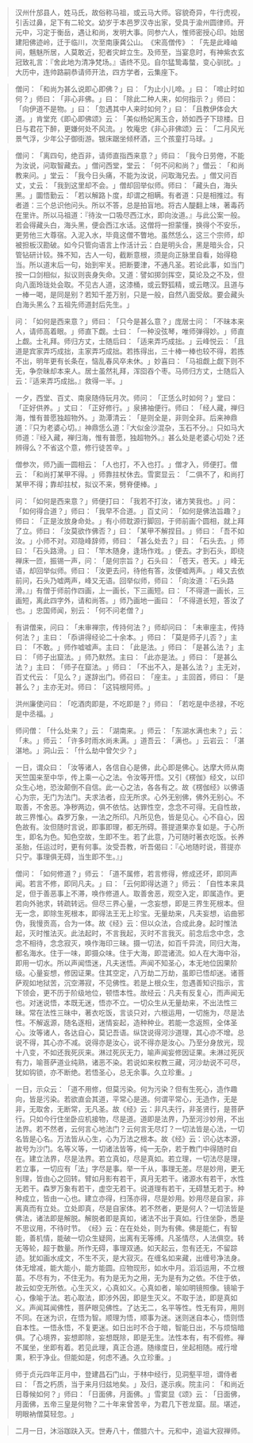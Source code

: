
> 汉州什邡县人，姓马氏，故俗称马祖，或云马大师。容貌奇异，牛行虎视，引舌过鼻，足下有二轮文。幼岁于本邑罗汉寺出家，受具于渝州圆律师。开元中，习定于衡岳，遇让和尚，发明大事。同参六人，惟师密授心印。始居建阳佛迹岭，迁于临川，次至南康龚公山。​《宋高僧传》​：​「先是此峰岫间，魑魅所居，人莫敢近，犯者灾衅立生。及师至，当宴息时，有神紫衣玄冠致礼言：『舍此地为清净梵场。』语终不见。自尔猛鸷毒螫，变心驯扰。​」大历中，连帅路嗣恭请师开法，四方学者，云集座下。

> 僧问：​「和尚为甚么说即心即佛？​」曰：​「为止小儿啼。​」曰：​「啼止时如何？​」师曰：​「非心非佛。​」曰：​「除此二种人来，如何指示？​」师曰：​「向伊道不是物。​」曰：​「忽遇其中人来时如何？​」曰：​「且教伊体会大道。​」肯堂充《即心即佛颂》云：​「美似杨妃离玉合，娇如西子下琼楼。日日与君花下醉，更嫌何处不风流。​」牧庵忠《非心非佛颂》云：​「二月风光景气浮，少年公子御街游。银床踞坐倾杯酒，三个孩童打马球。​」

> 僧问：​「离四句，绝百非，请师直指西来意？​」师曰：​「我今日劳倦，不能为汝说，问取智藏去。​」僧问西堂，堂云：​「何不问和尚？​」僧云：​「和尚教来问。​」堂云：​「我今日头痛，不能为汝说，问取海兄去。​」僧又问百丈，丈云：​「我到这里却不会。​」僧却回举似师。师曰：​「藏头白，海头黑。​」圜悟勤云：​「若以解路卜度，却谓之相瞒。有者道：只是相推过。有者道：三个总识他问头。所以不答，总是拍盲地。将古人醍翻上味，著毒药在里许。所以马祖道：『待汝一口吸尽西江水，即向汝道。』与此公案一般。若会得藏头白，海头黑，便会西江水话。这僧将一担蒙懂，换得个不安乐，更劳他三大尊宿。入泥入水，毕竟这僧不瞥地。虽然恁么，这三个宗师，却被担板汉勘破。如今只管向语言上作活计云：白是明头合，黑是暗头合，只管钻研计较。殊不知，古人一句，截断意根，须是向正脉里自看，始得稳当。所以道末后一句，始到牢关。把断要津，不通凡圣。若论此事，如当门按一口剑相似，拟议则丧身失命。又道：譬如掷剑挥空，莫论及之不及，但向八面玲珑处会取。不见古人道，这漆桶，或云野狐精，或云瞎汉。且道与一棒一喝，是同是别？若知千差万别，只是一般，自然八面受敌。要会藏头白海头黑么？五祖先师道封后先生。​」

> 问：​「如何是西来意？​」师曰：​「只今是甚么意？​」庞居士问：​「不昧本来人，请师高着眼。​」师直下觑。士曰：​「一种没弦琴，唯师弹得妙。​」师直上觑。士礼拜。师归方丈，士随后曰：​「适来弄巧成拙。​」云峰悦云：​「且道是宾家弄巧成拙，主家弄巧成拙。若拣得出，三十棒一棒也较不得，若拣不出，明年更有长条在，恼乱春风卒未休。​」妙喜曰：​「马祖觑上觑下则不无，争奈昧却本来人。居士虽然礼拜，浑囵吞个枣。马师归方丈，士随后入云：『适来弄巧成拙。』救得一半。​」

> 一夕，西堂、百丈、南泉随侍玩月次。师问：​「正恁么时如何？​」堂曰：​「正好供养。​」丈曰：​「正好修行。​」泉拂袖便行。师曰：​「经人藏，禅归海，惟有普愿独超物外。​」泐潭清云：​「是则全是，非则全非。后来神鼎道：『只为老婆心切。』神鼎恁么道：『大似金沙混杂，玉石不分。』只如马大师道：『经入藏，禅归海，惟有普愿，独超物外。』甚么处是老婆心切处？还辨得么？不省这个意，修行徒苦辛。​」

> 僧参次，师乃画一圆相云：​「人也打，不入也打。​」僧才入，师便打。僧云：​「和尚打某甲不得。​」师靠拄杖休去。雪窦显云：​「二俱不了，和尚打某甲不得；靠却拄杖，拟议不来，劈脊便棒。​」

> 问：​「如何是西来意？​」师便打曰：​「我若不打汝，诸方笑我也。​」问：​「如何得合道？​」师曰：​「我早不合道。​」百丈问：​「如何是佛法旨趣？​」师曰：​「正是汝放身命处。​」有小师耽源行脚回，于师前画个圆相，就上拜了立。师曰：​「汝莫欲作佛否？​」曰：​「某甲不解捏目。​」师曰：​「吾不如汝。​」小师不对。邓隐峰辞师，师曰：​「甚么处去？​」曰：​「石头去。​」师曰：​「石头路滑。​」曰：​「竿木随身，逢场作戏。​」便去。才到石头，即绕禅床一匝，振锡一声，问：​「是何宗旨？​」石头曰：​「苍天，苍天。​」峰无语，却回举似师。师曰：​「汝更去问，待他有答，汝便嘘两声。​」峰又去依前问，石头乃嘘两声，峰又无语。回举似师，师曰：​「向汝道：『石头路滑。』」有僧于师前作四画，上一画长，下三画短。曰：​「不得道一画长，三画短，离此四字外，请和尚答。​」师乃画地一画曰：​「不得道长短，答汝了也。​」忠国师闻，别云：​「何不问老僧？​」

> 有讲僧来，问曰：​「未审禅宗，传持何法？​」师却问曰：​「未审座主，传持何法？​」主曰：​「忝讲得经论二十余本。​」师曰：​「莫是师子儿否？​」主曰：​「不敢。​」师作嘘嘘声。主曰：​「此是法。​」师曰：​「是甚么法？​」主曰：​「师子出窟法。​」师乃默然。主曰：​「此亦是法。​」师曰：​「是甚么法？​」主曰：​「师子在窟法。​」师曰：​「不出不入，是甚么法？​」主无对，百丈代云：​「见么？​」遂辞出门。师召曰：​「座主。​」主回首，师曰：​「是甚么？​」主亦无对。师曰：​「这钝根阿师。​」

> 洪州廉使问曰：​「吃酒肉即是，不吃即是？​」师曰：​「若吃是中丞禄，不吃是中丞福。​」

> 师问僧：​「什么处来？​」云：​「湖南来。​」师云：​「东湖水满也未？​」云：​「未。​」师云：​「许多时雨水尚未满。​」道吾云：​「满也。​」云岩云：​「湛湛地。​」洞山云：​「什么劫中曾欠少？​」

> 一日，谓众曰：​「汝等诸人，各信自心是佛，此心即是佛心。达摩大师从南天竺国来至中华，传上乘一心之法。令汝等开悟。又引《楞伽》经文，以印众生心地，恐汝颠倒不自信。此一心之法，各各有之。故《楞伽经》以佛语心为宗，无门为法门。夫求法者，应无所求。心外无别佛，佛外无别心。不取善，不舍恶。净秽两边，俱不依怙。达罪性空，念念不可得。无自性故，故三界惟心。森罗万象，一法之所印。凡所见色，皆是见心。心不自心，因色故有。汝但随时言说，即事即理，都无所碍。菩提道果亦复如是。于心所生，即名为色。知色空故，生即不生。若了此意，乃可随时著衣吃饭。长养圣胎，任运过时，更有何事。汝受吾教，听吾偈曰：『心地随时说，菩提亦只宁。事理俱无碍，当生即不生。』」

> 僧问：​「如何修道？​」师云：​「道不属修，若言修得，修成还坏，即同声闻。若言不修，即同凡夫。​」曰：​「云何即得达道？​」师云：​「自性本来具足，但于善恶事上不滞，唤作修道人。取善舍恶，观空入定，即属造作。更若向外驰求，转疏转远。但尽三界心量，一念妄想，即是三界生死根本。但无一念，即除生死根本，即得法王无上珍宝。无量劫来，凡夫妄想，谄曲邪伪，我慢贡高，合为一体。故《经》云：但以众法，合成此身。起时惟法起，灭时惟法灭。此法起时，不言我起，灭时不言我灭。前念后念中念，念念不相待，念念寂灭，唤作海印三昧。摄一切法，如百千异流，同归大海，都名海水。住于一味，即摄众味。住于大海，即混诸流。如人在大海中浴，即用一切水。所以声闻悟迷，凡夫迷悟。声闻不知圣心，本无地位因果阶级。心量妄想，修因证果。住其空定，八万劫二万劫，虽即已悟却迷。诸菩萨观如地狱苦，沉空滞寂，不见佛性。若是上根众生，忽遇善知识指示，言下领会，更不历于阶级地位，顿悟本性。故经云：凡夫有反复心，而声闻无也。对迷说悟，本既无迷，悟亦不立。一切众生从无量劫来，不出法性三昧。常在法性三昧中，著衣吃饭，言谈只对，六根运用，一切施为，尽是法性。不解返源，随名逐相，迷情妄起，造种种业。若能一念返照，全体圣心。汝等诸人，各达自心，莫记吾语。纵饶说得河沙道理，其心亦不增。总说不得，其心亦不减。说得亦是汝心，说不得亦是汝心。乃至分身放光，现十八变，不如还我死灰来。淋过死灰无力，喻声闻妄修因证果。未淋过死灰有力，喻菩萨道业纯熟，诸恶不染。若说如来权教三藏，河沙劫说不可尽，犹如钩锁，亦不断绝。若悟圣心，总无余事。久立珍重。​」

> 一日，示众云：​「道不用修，但莫污染。何为污染？但有生死心，造作趣向，皆是污染。若欲直会其道，平常心是道。何谓平常心，无造作，无是非，无取舍，无断常，无凡圣。故《经》云：非凡夫行，非圣贤行，是菩萨行。只如今行住坐卧应机接物，尽是道。道即是法界，乃至河沙妙用，不出法界。若不然者，云何言心地法门？云何言无尽灯？一切法皆是心法，一切名皆是心名。万法皆从心生，心为万法之根本。故《经》云：识心达本源，故号为沙门。名等义等，一切诸法皆等，纯一无杂，若于教门中得随时自在。建立法界，尽是法界。若立真如，尽是真如。若立理，一切法尽是理，若立事，一切应有「法」字尽是事。举一千从，事理无差。尽是妙用，更无别理，皆由心之回转。臂如月影有若干，真月无若干。诸源水有若干，水性无若干。森罗万象有若干，虚空无若干。说道理有若干，无碍慧无若于。种种成立，皆由一心也。建立亦得，扫荡亦得，尽是妙用。妙用尽是自家，非离真而有立处。立处即真，尽是自家体。若不然者，更是何人？一切法皆是佛法，诸法即是解脱。解脱者即是真如，诸法不出于真如。行住坐卧，悉是不思议用，不待时节。​《经》云：在在处处，则为有佛。佛是能仁，有智能，善机情，能破一切众生疑网，出离有无等缚。凡圣情尽，人法俱空。转无等轮，超于数量。所作无碍，事理双通。如天起云，忽有还无，不留踪迹。犹如画水成文，不生不灭，是大寂灭。在缠名如来藏，出缠号净法身。体无增减，能大能小，能方能圆。应物现形，如水中月。滔滔运用，不立根苗。不尽有为，不住无为。有为是无为之用，无为是有为之依。不住于依，故云如空无所依。心生灭义，心真如义。心真如者，喻如明镜照像。镜喻于心，像喻于法。若心取法，即涉外因，即是生灭义。不取于法，即是真如义。声闻耳闻佛性，菩萨眼见佛性。了达无二，名平等性。性无有异，用则不同。在迷为识，在悟为智。顺理为悟，顺事为迷。迷则迷自本心，悟则悟自本性。一悟永悟，不复更迷。如日出时不合于暗，智能日出，不与烦恼暗俱。了心境界，妄想即除，妄想既除，即是无生。法性本有，有不假修。禅不属坐，坐即有着。若见此理，真正合道。随缘度日，坐起相随。戒行增熏，积于净业。但能如是，何虑不通。久立珍重。​」

> 师于贞元四年正月中，登建昌石门山，于林中经行，见洞壑平坦，谓侍者曰：​「吾之朽质，当于来月归兹地矣。​」及归，遂示疾。院主问：​「和尚近日尊候如何？​」师曰：​「日面佛，月面佛。​」雪窦显《颂》云：​「日面佛，月面佛，五帝三皇是何物？二十年来曾苦辛，为君几下苍龙窟。屈。堪述，明眼衲僧莫轻忽。​」

> 二月一日，沐浴跏趺入灭。世寿八十，僧腊六十。元和中，追谥大寂禅师。
